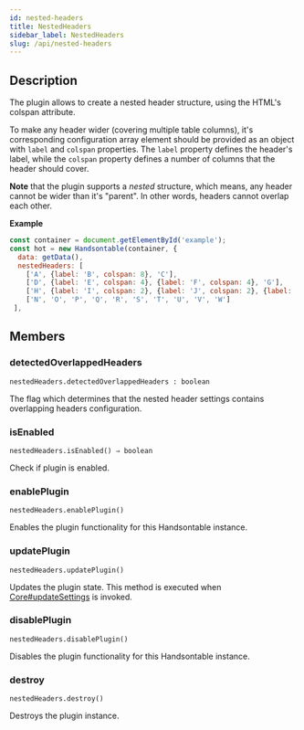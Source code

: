 ```yaml
---
id: nested-headers
title: NestedHeaders
sidebar_label: NestedHeaders
slug: /api/nested-headers
---
```

## Description


The plugin allows to create a nested header structure, using the HTML's colspan attribute.

To make any header wider (covering multiple table columns), it's corresponding configuration array element should be
provided as an object with `label` and `colspan` properties. The `label` property defines the header's label,
while the `colspan` property defines a number of columns that the header should cover.

__Note__ that the plugin supports a *nested* structure, which means, any header cannot be wider than it's "parent". In
other words, headers cannot overlap each other.


**Example**  
```js
const container = document.getElementById('example');
const hot = new Handsontable(container, {
  data: getData(),
  nestedHeaders: [
    ['A', {label: 'B', colspan: 8}, 'C'],
    ['D', {label: 'E', colspan: 4}, {label: 'F', colspan: 4}, 'G'],
    ['H', {label: 'I', colspan: 2}, {label: 'J', colspan: 2}, {label: 'K', colspan: 2}, {label: 'L', colspan: 2}, 'M'],
    ['N', 'O', 'P', 'Q', 'R', 'S', 'T', 'U', 'V', 'W']
 ],
```

## Members
### detectedOverlappedHeaders
`nestedHeaders.detectedOverlappedHeaders : boolean`

The flag which determines that the nested header settings contains overlapping headers
configuration.



### isEnabled
`nestedHeaders.isEnabled() ⇒ boolean`

Check if plugin is enabled.



### enablePlugin
`nestedHeaders.enablePlugin()`

Enables the plugin functionality for this Handsontable instance.



### updatePlugin
`nestedHeaders.updatePlugin()`

Updates the plugin state. This method is executed when [Core#updateSettings](Core#updateSettings) is invoked.



### disablePlugin
`nestedHeaders.disablePlugin()`

Disables the plugin functionality for this Handsontable instance.



### destroy
`nestedHeaders.destroy()`

Destroys the plugin instance.



